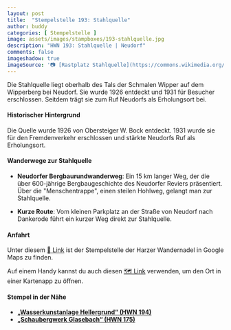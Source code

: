 ```yaml
---
layout: post
title:  "Stempelstelle 193: Stahlquelle"
author: buddy
categories: [ Stempelstelle ]
image: assets/images/stampboxes/193-stahlquelle.jpg
description: "HWN 193: Stahlquelle | Neudorf"
comments: false
imageshadow: true
imageSource: '📷 [Rastplatz Stahlquelle](https://commons.wikimedia.org/wiki/File:Rastplatz_Stahlquelle.jpg) von <a href="//commons.wikimedia.org/wiki/User:B.Thomas95" title="User:B.Thomas95">Thomas Binder</a> unter Lizenz [CC BY-SA 4.0](https://creativecommons.org/licenses/by-sa/4.0)'
---
```


Die Stahlquelle liegt oberhalb des Tals der Schmalen Wipper auf dem Wipperberg bei Neudorf. Sie wurde 1926 entdeckt und 1931 für Besucher erschlossen. Seitdem trägt sie zum Ruf Neudorfs als Erholungsort bei. 

#### Historischer Hintergrund

Die Quelle wurde 1926 von Obersteiger W. Bock entdeckt. 1931 wurde sie für den Fremdenverkehr erschlossen und stärkte Neudorfs Ruf als Erholungsort. 

#### Wanderwege zur Stahlquelle

- **Neudorfer Bergbaurundwanderweg**: Ein 15 km langer Weg, der die über 600-jährige Bergbaugeschichte des Neudorfer Reviers präsentiert. Über die "Menschentrappe", einen steilen Hohlweg, gelangt man zur Stahlquelle. 

- **Kurze Route**: Vom kleinen Parkplatz an der Straße von Neudorf nach Dankerode führt ein kurzer Weg direkt zur Stahlquelle. 

#### Anfahrt

Unter diesem [📍 Link](https://www.google.com/maps/dir/?api=1&origin=&destination=51.60795%2C%2011.13672) ist der Stempelstelle der Harzer Wandernadel in Google Maps zu finden.

<div class="android-only">
  Auf einem Handy kannst du auch diesen 
  <a href="geo:51.60795,11.13672">🗺️ Link</a> 
  verwenden, um den Ort in einer Kartenapp zu öffnen.
  <p></p>
</div>

#### Stempel in der Nähe

- [**„Wasserkunstanlage Hellergrund“ (HWN 194)**](/stempelstelle-194-hellergrund)
- [**„Schaubergwerk Glasebach“ (HWN 175)**](/stempelstelle-175-schaubergwerk-glasebach)
